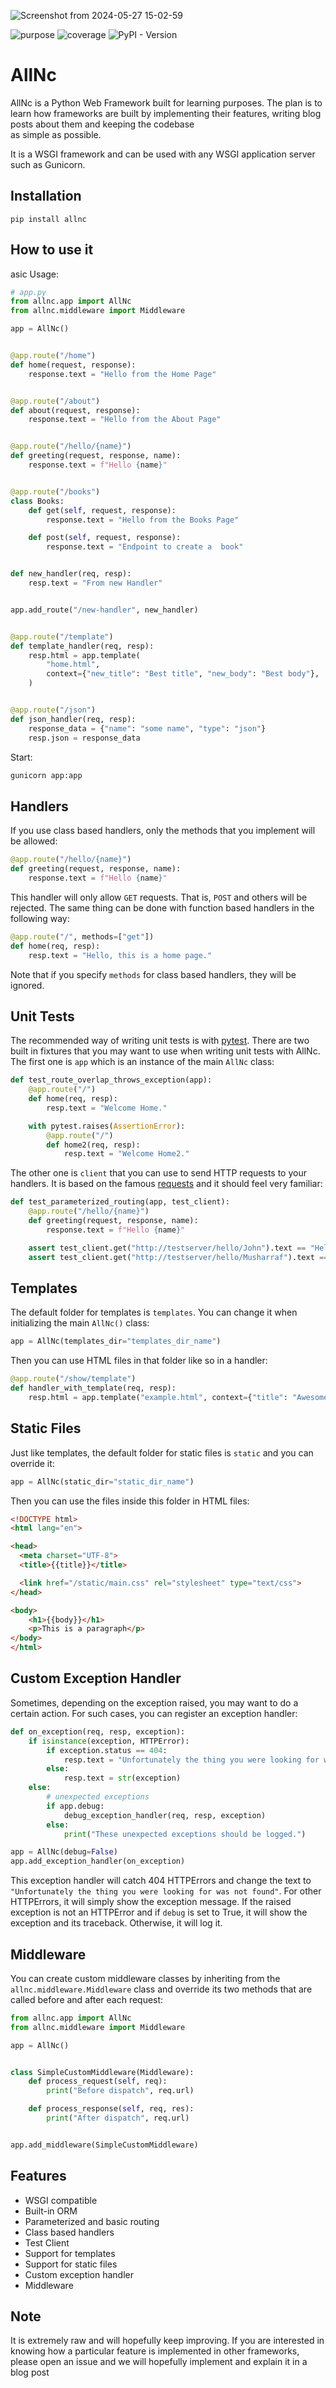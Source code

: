 ![Screenshot from 2024-05-27 15-02-59](https://github.com/themusharraf/allnc/assets/122869450/859d4911-8e2b-45d3-af78-ff64cd51ff4a)       
 
 
![purpose](https://img.shields.io/badge/purpose-learning-green.svg) ![coverage](https://img.shields.io/badge/coverage-100-green)   ![PyPI - Version](https://img.shields.io/pypi/v/allnc)    
  
# AllNc          
  
AllNc is a Python Web Framework built for learning purposes. The plan is to learn how frameworks 
are built by implementing their features, writing blog posts about them and keeping the codebase  
as simple as possible.

It is a WSGI framework and can be used with any WSGI application server such as Gunicorn.

    
## Installation

```shell
pip install allnc
```
   
   
## How to use it
asic Usage:
 
```python
# app.py
from allnc.app import AllNc
from allnc.middleware import Middleware

app = AllNc()


@app.route("/home")
def home(request, response):
    response.text = "Hello from the Home Page"


@app.route("/about")
def about(request, response):
    response.text = "Hello from the About Page"


@app.route("/hello/{name}")
def greeting(request, response, name):
    response.text = f"Hello {name}"


@app.route("/books")
class Books:
    def get(self, request, response):
        response.text = "Hello from the Books Page"

    def post(self, request, response):
        response.text = "Endpoint to create a  book"


def new_handler(req, resp):
    resp.text = "From new Handler"


app.add_route("/new-handler", new_handler)


@app.route("/template")
def template_handler(req, resp):
    resp.html = app.template(
        "home.html",
        context={"new_title": "Best title", "new_body": "Best body"},
    )


@app.route("/json")
def json_handler(req, resp):
    response_data = {"name": "some name", "type": "json"}
    resp.json = response_data

```

Start:

```bash
gunicorn app:app
```

## Handlers

If you use class based handlers, only the methods that you implement will be allowed:

```python
@app.route("/hello/{name}")
def greeting(request, response, name):
    response.text = f"Hello {name}"
```

This handler will only allow `GET` requests. That is, `POST` and others will be rejected. The same thing can be done with
function based handlers in the following way:

```python
@app.route("/", methods=["get"])
def home(req, resp):
    resp.text = "Hello, this is a home page."
```

Note that if you specify `methods` for class based handlers, they will be ignored.

## Unit Tests

The recommended way of writing unit tests is with [pytest](https://docs.pytest.org/en/latest/). There are two built in fixtures
that you may want to use when writing unit tests with AllNc. The first one is `app` which is an instance of the main `AllNc` class:

```python
def test_route_overlap_throws_exception(app):
    @app.route("/")
    def home(req, resp):
        resp.text = "Welcome Home."

    with pytest.raises(AssertionError):
        @app.route("/")
        def home2(req, resp):
            resp.text = "Welcome Home2."
```

The other one is `client` that you can use to send HTTP requests to your handlers. It is based on the famous [requests](http://docs.python-requests.org/en/master/) and it should feel very familiar:

```python
def test_parameterized_routing(app, test_client):
    @app.route("/hello/{name}")
    def greeting(request, response, name):
        response.text = f"Hello {name}"

    assert test_client.get("http://testserver/hello/John").text == "Hello John"
    assert test_client.get("http://testserver/hello/Musharraf").text == "Hello Musharraf"
```



## Templates

The default folder for templates is `templates`. You can change it when initializing the main `AllNc()` class:

```python
app = AllNc(templates_dir="templates_dir_name")
```

Then you can use HTML files in that folder like so in a handler:

```python
@app.route("/show/template")
def handler_with_template(req, resp):
    resp.html = app.template("example.html", context={"title": "Awesome Framework", "body": "welcome to the future!"})
```

## Static Files

Just like templates, the default folder for static files is `static` and you can override it:

```python
app = AllNc(static_dir="static_dir_name")
```

Then you can use the files inside this folder in HTML files:

```html
<!DOCTYPE html>
<html lang="en">

<head>
  <meta charset="UTF-8">
  <title>{{title}}</title>

  <link href="/static/main.css" rel="stylesheet" type="text/css">
</head>

<body>
    <h1>{{body}}</h1>
    <p>This is a paragraph</p>
</body>
</html>
```

## Custom Exception Handler

Sometimes, depending on the exception raised, you may want to do a certain action. For such cases, you can register an exception handler:

```python
def on_exception(req, resp, exception):
    if isinstance(exception, HTTPError):
        if exception.status == 404:
            resp.text = "Unfortunately the thing you were looking for was not found"
        else:
            resp.text = str(exception)
    else:
        # unexpected exceptions
        if app.debug:
            debug_exception_handler(req, resp, exception)
        else:
            print("These unexpected exceptions should be logged.")

app = AllNc(debug=False)
app.add_exception_handler(on_exception)
```

This exception handler will catch 404 HTTPErrors and change the text to `"Unfortunately the thing you were looking for was not found"`. For other HTTPErrors, it will simply
show the exception message. If the raised exception is not an HTTPError and if `debug` is set to True, it will show the exception and its traceback. Otherwise, it will log it.

## Middleware

You can create custom middleware classes by inheriting from the `allnc.middleware.Middleware` class and override its two methods
that are called before and after each request:

```python
from allnc.app import AllNc
from allnc.middleware import Middleware

app = AllNc()


class SimpleCustomMiddleware(Middleware):
    def process_request(self, req):
        print("Before dispatch", req.url)

    def process_response(self, req, res):
        print("After dispatch", req.url)


app.add_middleware(SimpleCustomMiddleware)
```


## Features

- WSGI compatible
- Built-in ORM
- Parameterized and basic routing
- Class based handlers
- Test Client
- Support for templates
- Support for static files
- Custom exception handler
- Middleware

## Note

It is extremely raw and will hopefully keep improving. If you are interested in knowing how a particular feature is implemented in other
frameworks, please open an issue and we will hopefully implement and explain it in a blog post
